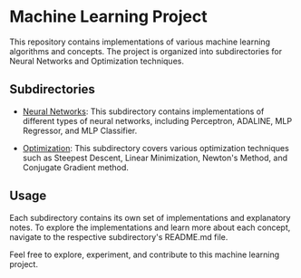 # Machine Learning Project

This repository contains implementations of various machine learning algorithms and concepts. The project is organized into subdirectories for Neural Networks and Optimization techniques.

## Subdirectories

- [Neural Networks](./NeuralNetworks): This subdirectory contains implementations of different types of neural networks, including Perceptron, ADALINE, MLP Regressor, and MLP Classifier.

- [Optimization](./Optimization): This subdirectory covers various optimization techniques such as Steepest Descent, Linear Minimization, Newton's Method, and Conjugate Gradient method.

## Usage

Each subdirectory contains its own set of implementations and explanatory notes. To explore the implementations and learn more about each concept, navigate to the respective subdirectory's README.md file.

Feel free to explore, experiment, and contribute to this machine learning project.
